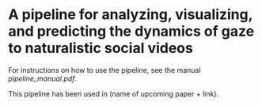 # A pipeline for analyzing, visualizing, and predicting the dynamics of gaze to naturalistic social videos

For instructions on how to use the pipeline, see the manual *pipeline_manual.pdf*.

This pipeline has been used in (name of upcoming paper + link).
